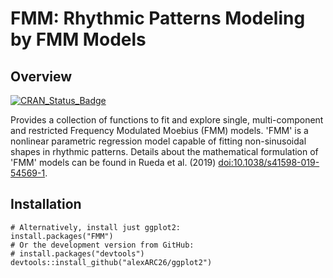 # FMM: Rhythmic Patterns Modeling by FMM Models

## Overview

[![CRAN_Status_Badge](https://www.r-pkg.org/badges/version/FMM)](https://cran.r-project.org/package=FMM)

Provides a collection of functions to fit and explore single, multi-component and restricted Frequency Modulated Moebius (FMM) models. 'FMM' is a nonlinear parametric regression model capable of fitting non-sinusoidal shapes in rhythmic patterns. Details about the mathematical formulation of 'FMM' models can be found in Rueda et al. (2019) <doi:10.1038/s41598-019-54569-1>.

## Installation

```
# Alternatively, install just ggplot2:
install.packages("FMM")
# Or the development version from GitHub:
# install.packages("devtools")
devtools::install_github("alexARC26/ggplot2")
```
